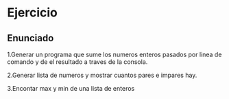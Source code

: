 # Ejercicio
## Enunciado
1.Generar un programa que sume los numeros enteros pasados por linea de comando y de el resultado a 
traves de la consola.

2.Generar lista de numeros y mostrar cuantos pares e impares hay.

3.Encontar max y min de una lista de enteros